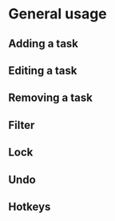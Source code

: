 # General usage

## Adding a task

## Editing a task

## Removing a task

## Filter

## Lock

## Undo

## Hotkeys

